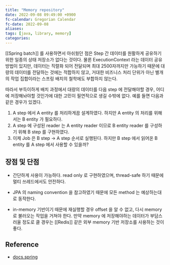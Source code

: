 ```yaml
---
title: "Memory repository"
date: 2022-09-08 09:49:00 +0900
fc-calendar: Gregorian Calendar
fc-date: 2022-09-08
aliases: 
tags: [java, library, memory]
categories: 
---
```


[[Spring batch]] 를 사용하면서 아쉬웠던 점은 Step 간 데이터를 원활하게 공유하기 위한 일종의 상태 저장소가 없다는 것이다. 물론 ExecutionContext 라는 데이터 공유 방법이 있지만, 데이터는 직렬화 되어 전달되며 최대 2500자까지만 가능하기 때문에 대량의 데이터를 전달하는 것에는 적합하지 않고, 거대한 비즈니스 처리 단위가 아닌 별개의 작업 집합이라는 스프링 배치의 철학에도 부합하지 않는다.

따라서 부득이하게 배치 과정에서 대량의 데이터를 다음 step 에 전달해야할 경우, 어디에 저장해놔야할 것인가에 대한 고민이 필연적으로 생길 수밖에 없다. 예를 들면 다음과 같은 경우가 있겠다.

1. A step 에서 A entity 를 처리하게끔 설계하였다. 하지만 A entity 의 처리를 위해서는 B entity 가 필요하다.
2. A step 에 구성된 reader 는 A entity reader 이므로 B entity reader 를 구성하기 위해 B step 를 구현하였다.
3. 이제 Job 은 B step -> A step 순서로 실행된다. 하지만 B step 에서 읽어온 B entity 를 A step 에서 사용할 수 있을까?




## 장점 및 단점

- 간단하게 사용이 가능하다. read only 로 구현하였으며, thread-safe 하기 때문에 멀티 쓰레드에서도 안전하다.
- JPA 의 naming convention 을 참고하였기 때문에 모든 method 는 예상하는대로 동작한다.

- in-memory 기반이기 때문에 재실행할 경우 offset 을 알 수 없고, 다시 memory 로 불러오는 작업을 거쳐야 한다. 만약 memory 에 저장해야하는 데이터가 부담스러울 정도로 클 경우는 [[Redis]] 같은 외부 memory 기반 저장소를 사용하는 것이 좋다.


## Reference

- [docs.spring](https://docs.spring.io/spring-batch/docs/current/reference/html/common-patterns.html#passingDataToFutureSteps)